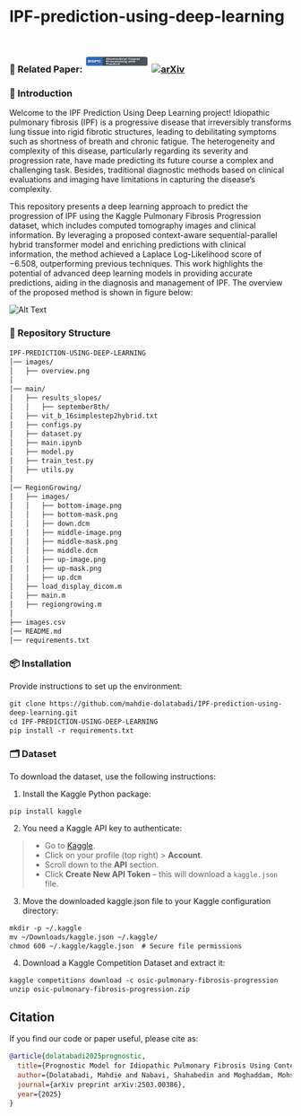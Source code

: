 # IPF-prediction-using-deep-learning
### 📄 Related Paper: [<img src="https://github.com/mahdie-dolatabadi/IPF-prediction-using-deep-learning/blob/main/images/BSPC.png" width="116px" height="40px" style="margin-top: 20px;">](https://doi.org/10.1016/j.bspc.2025.108958) [![arXiv](https://img.shields.io/badge/arXiv-2503.00386-red)](https://arxiv.org/abs/2503.00386)
### 👋 Introduction 

Welcome to the IPF Prediction Using Deep Learning project! Idiopathic pulmonary fibrosis (IPF) is a progressive disease that irreversibly transforms lung tissue into rigid fibrotic structures, leading to debilitating symptoms such as shortness of breath and chronic fatigue. The heterogeneity and complexity of this disease, particularly regarding its severity and progression rate, have made predicting its future course a complex and challenging task. Besides, traditional diagnostic methods based on clinical evaluations and imaging have limitations in capturing the disease’s complexity.

This repository presents a deep learning approach to predict the progression of IPF using the Kaggle Pulmonary Fibrosis Progression dataset, which includes computed tomography images and clinical information. By leveraging a proposed context-aware sequential-parallel hybrid transformer model and enriching predictions with clinical information, the method achieved a Laplace Log-Likelihood score of −6.508, outperforming previous techniques. This work highlights the potential of advanced deep learning models in providing accurate predictions, aiding in the diagnosis and management of IPF. The overview of the proposed method is shown in figure below:

![Alt Text](images/overview.png)
### 📂 Repository Structure
```plaintext
IPF-PREDICTION-USING-DEEP-LEARNING  
│── images/  
│   ├── overview.png  
│  
│── main/  
│   ├── results_slopes/  
│   │   ├── september8th/    
│   ├── vit_b_16simplestep2hybrid.txt  
│   ├── configs.py  
│   ├── dataset.py   
│   ├── main.ipynb  
│   ├── model.py  
│   ├── train_test.py  
│   ├── utils.py  
│  
│── RegionGrowing/  
│   ├── images/  
│   │   ├── bottom-image.png  
│   │   ├── bottom-mask.png  
│   │   ├── down.dcm  
│   │   ├── middle-image.png  
│   │   ├── middle-mask.png  
│   │   ├── middle.dcm  
│   │   ├── up-image.png  
│   │   ├── up-mask.png  
│   │   ├── up.dcm  
│   ├── load_display_dicom.m  
│   ├── main.m  
│   ├── regiongrowing.m  
│  
├── images.csv 
│── README.md 
│── requirements.txt
``` 
### 📦 Installation
Provide instructions to set up the environment:
```plaintext
git clone https://github.com/mahdie-dolatabadi/IPF-prediction-using-deep-learning.git
cd IPF-PREDICTION-USING-DEEP-LEARNING
pip install -r requirements.txt
```
### 🗂️ Dataset
To download the dataset, use the following instructions:
1. Install the Kaggle Python package:
```plaintext
pip install kaggle
```
2. You need a Kaggle API key to authenticate:
> - Go to [Kaggle](https://www.kaggle.com/).  
> - Click on your profile (top right) > **Account**.  
> - Scroll down to the **API** section.  
> - Click **Create New API Token** – this will download a `kaggle.json` file. 

3. Move the downloaded kaggle.json file to your Kaggle configuration directory:
```plaintext
mkdir -p ~/.kaggle
mv ~/Downloads/kaggle.json ~/.kaggle/
chmod 600 ~/.kaggle/kaggle.json  # Secure file permissions
```
4. Download a Kaggle Competition Dataset and extract it:
```plaintext
kaggle competitions download -c osic-pulmonary-fibrosis-progression
unzip osic-pulmonary-fibrosis-progression.zip
```

## Citation

If you find our code or paper useful, please cite as:

```bibtex
@article{dolatabadi2025prognostic,
  title={Prognostic Model for Idiopathic Pulmonary Fibrosis Using Context-Aware Sequential-Parallel Hybrid Transformer and Enriched Clinical Information},
  author={Dolatabadi, Mahdie and Nabavi, Shahabedin and Moghaddam, Mohsen Ebrahimi},
  journal={arXiv preprint arXiv:2503.00386},
  year={2025}
}





